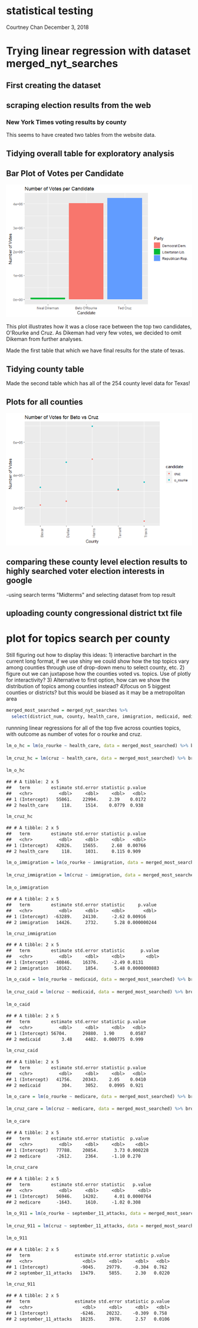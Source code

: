 statistical testing
================
Courtney Chan
December 3, 2018

Trying linear regression with dataset merged\_nyt\_searches
===========================================================

First creating the dataset
--------------------------

scraping election results from the web
--------------------------------------

### New York Times voting results by county

This seems to have created two tables from the website data.

Tidying overall table for exploratory analysis
----------------------------------------------

Bar Plot of Votes per Candidate
-------------------------------

![](statistical_tests_files/figure-markdown_github/bar_plot-1.png)

This plot illustrates how it was a close race between the top two candidates, O'Rourke and Cruz. As Dikeman had very few votes, we decided to omit Dikeman from further analyses.

Made the first table that which we have final results for the state of texas.

Tidying county table
--------------------

Made the second table which has all of the 254 county level data for Texas!

Plots for all counties
----------------------

![](statistical_tests_files/figure-markdown_github/point%20county-1.png)

comparing these county level election results to highly searched voter election interests in google
---------------------------------------------------------------------------------------------------

-using search terms "Midterms" and selecting dataset from top result

uploading county congressional district txt file
------------------------------------------------

plot for topics search per county
=================================

Still figuring out how to display this ideas: 1) interactive barchart in the current long format, if we use shiny we could show how the top topics vary among counties through use of drop-down menu to select county, etc. 2) figure out we can juxtapose how the counties voted vs. topics. Use of plotly for interactivity? 3) Alternative to first option, how can we show the distribution of topics among counties instead? 4)focus on 5 biggest counties or districts? but this would be biased as it may be a metropolitan area

``` r
merged_most_searched = merged_nyt_searches %>% 
  select(district_num, county, health_care, immigration, medicaid, medicare, september_11_attacks, cruz, o_rourke)
```

runnning linear regressions for all of the top five across counties topics, with outcome as number of votes for o rourke and cruz.

``` r
lm_o_hc = lm(o_rourke ~ health_care, data = merged_most_searched) %>% broom::tidy()

lm_cruz_hc = lm(cruz ~ health_care, data = merged_most_searched) %>% broom::tidy()

lm_o_hc
```

    ## # A tibble: 2 x 5
    ##   term        estimate std.error statistic p.value
    ##   <chr>          <dbl>     <dbl>     <dbl>   <dbl>
    ## 1 (Intercept)   55061.    22994.    2.39    0.0172
    ## 2 health_care     118.     1514.    0.0779  0.938

``` r
lm_cruz_hc
```

    ## # A tibble: 2 x 5
    ##   term        estimate std.error statistic p.value
    ##   <chr>          <dbl>     <dbl>     <dbl>   <dbl>
    ## 1 (Intercept)   42026.    15655.     2.68  0.00766
    ## 2 health_care     118.     1031.     0.115 0.909

``` r
lm_o_immigration = lm(o_rourke ~ immigration, data = merged_most_searched) %>% broom::tidy()

lm_cruz_immigration = lm(cruz ~ immigration, data = merged_most_searched) %>% broom::tidy()

lm_o_immigration
```

    ## # A tibble: 2 x 5
    ##   term        estimate std.error statistic     p.value
    ##   <chr>          <dbl>     <dbl>     <dbl>       <dbl>
    ## 1 (Intercept)  -63289.    24130.     -2.62 0.00916    
    ## 2 immigration   14426.     2732.      5.28 0.000000244

``` r
lm_cruz_immigration
```

    ## # A tibble: 2 x 5
    ##   term        estimate std.error statistic      p.value
    ##   <chr>          <dbl>     <dbl>     <dbl>        <dbl>
    ## 1 (Intercept)  -40846.    16376.     -2.49 0.0131      
    ## 2 immigration   10162.     1854.      5.48 0.0000000883

``` r
lm_o_caid = lm(o_rourke ~ medicaid, data = merged_most_searched) %>% broom::tidy()

lm_cruz_caid = lm(cruz ~ medicaid, data = merged_most_searched) %>% broom::tidy()

lm_o_caid
```

    ## # A tibble: 2 x 5
    ##   term        estimate std.error statistic p.value
    ##   <chr>          <dbl>     <dbl>     <dbl>   <dbl>
    ## 1 (Intercept) 56704.      29880.  1.90      0.0587
    ## 2 medicaid        3.48     4482.  0.000775  0.999

``` r
lm_cruz_caid
```

    ## # A tibble: 2 x 5
    ##   term        estimate std.error statistic p.value
    ##   <chr>          <dbl>     <dbl>     <dbl>   <dbl>
    ## 1 (Intercept)   41756.    20343.    2.05    0.0410
    ## 2 medicaid        304.     3052.    0.0995  0.921

``` r
lm_o_care = lm(o_rourke ~ medicare, data = merged_most_searched) %>% broom::tidy()

lm_cruz_care = lm(cruz ~ medicare, data = merged_most_searched) %>% broom::tidy()

lm_o_care
```

    ## # A tibble: 2 x 5
    ##   term        estimate std.error statistic  p.value
    ##   <chr>          <dbl>     <dbl>     <dbl>    <dbl>
    ## 1 (Intercept)   77788.    20854.      3.73 0.000228
    ## 2 medicare      -2612.     2364.     -1.10 0.270

``` r
lm_cruz_care
```

    ## # A tibble: 2 x 5
    ##   term        estimate std.error statistic   p.value
    ##   <chr>          <dbl>     <dbl>     <dbl>     <dbl>
    ## 1 (Intercept)   56946.    14202.      4.01 0.0000764
    ## 2 medicare      -1643.     1610.     -1.02 0.308

``` r
lm_o_911 = lm(o_rourke ~ september_11_attacks, data = merged_most_searched) %>% broom::tidy()

lm_cruz_911 = lm(cruz ~ september_11_attacks, data = merged_most_searched) %>% broom::tidy()

lm_o_911
```

    ## # A tibble: 2 x 5
    ##   term                 estimate std.error statistic p.value
    ##   <chr>                   <dbl>     <dbl>     <dbl>   <dbl>
    ## 1 (Intercept)            -9045.    29779.    -0.304  0.762 
    ## 2 september_11_attacks   13479.     5855.     2.30   0.0220

``` r
lm_cruz_911
```

    ## # A tibble: 2 x 5
    ##   term                 estimate std.error statistic p.value
    ##   <chr>                   <dbl>     <dbl>     <dbl>   <dbl>
    ## 1 (Intercept)            -6246.    20232.    -0.309  0.758 
    ## 2 september_11_attacks   10235.     3978.     2.57   0.0106
